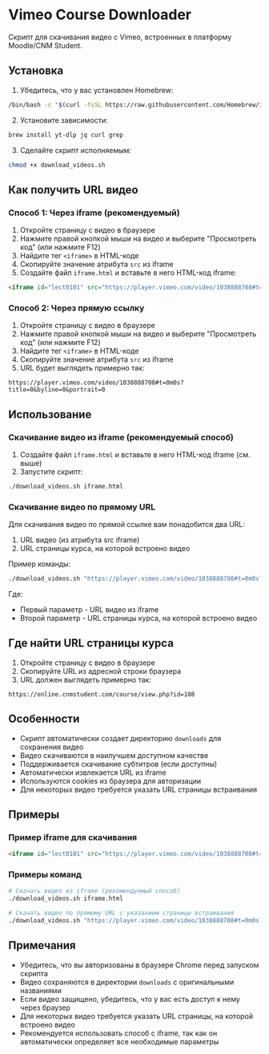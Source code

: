 # Vimeo Course Downloader

Скрипт для скачивания видео с Vimeo, встроенных в платформу Moodle/CNM Student.

## Установка

1. Убедитесь, что у вас установлен Homebrew:
```bash
/bin/bash -c "$(curl -fsSL https://raw.githubusercontent.com/Homebrew/install/HEAD/install.sh)"
```

2. Установите зависимости:
```bash
brew install yt-dlp jq curl grep
```

3. Сделайте скрипт исполняемым:
```bash
chmod +x download_videos.sh
```

## Как получить URL видео

### Способ 1: Через iframe (рекомендуемый)

1. Откройте страницу с видео в браузере
2. Нажмите правой кнопкой мыши на видео и выберите "Просмотреть код" (или нажмите F12)
3. Найдите тег `<iframe>` в HTML-коде
4. Скопируйте значение атрибута `src` из iframe
5. Создайте файл `iframe.html` и вставьте в него HTML-код iframe:
```html
<iframe id="lect0101" src="https://player.vimeo.com/video/1038888708#t=0m0s?title=0&amp;byline=0&amp;portrait=0" style="position:absolute;top:0;left:0;width:100%;height:100%;" allow="autoplay; fullscreen" allowfullscreen="" frameborder="0"></iframe>
```

### Способ 2: Через прямую ссылку

1. Откройте страницу с видео в браузере
2. Нажмите правой кнопкой мыши на видео и выберите "Просмотреть код" (или нажмите F12)
3. Найдите тег `<iframe>` в HTML-коде
4. Скопируйте значение атрибута `src` из iframe
5. URL будет выглядеть примерно так:
```
https://player.vimeo.com/video/1038888708#t=0m0s?title=0&byline=0&portrait=0
```

## Использование

### Скачивание видео из iframe (рекомендуемый способ)

1. Создайте файл `iframe.html` и вставьте в него HTML-код iframe (см. выше)
2. Запустите скрипт:
```bash
./download_videos.sh iframe.html
```

### Скачивание видео по прямому URL

Для скачивания видео по прямой ссылке вам понадобится два URL:
1. URL видео (из атрибута src iframe)
2. URL страницы курса, на которой встроено видео

Пример команды:
```bash
./download_videos.sh "https://player.vimeo.com/video/1038888708#t=0m0s?title=0&byline=0&portrait=0" "https://online.cnmstudent.com/course/view.php?id=108"
```

Где:
- Первый параметр - URL видео из iframe
- Второй параметр - URL страницы курса, на которой встроено видео

## Где найти URL страницы курса

1. Откройте страницу с видео в браузере
2. Скопируйте URL из адресной строки браузера
3. URL должен выглядеть примерно так:
```
https://online.cnmstudent.com/course/view.php?id=108
```

## Особенности

- Скрипт автоматически создает директорию `downloads` для сохранения видео
- Видео скачиваются в наилучшем доступном качестве
- Поддерживается скачивание субтитров (если доступны)
- Автоматически извлекается URL из iframe
- Используются cookies из браузера для авторизации
- Для некоторых видео требуется указать URL страницы встраивания

## Примеры

### Пример iframe для скачивания
```html
<iframe id="lect0101" src="https://player.vimeo.com/video/1038888708#t=0m0s?title=0&amp;byline=0&amp;portrait=0" style="position:absolute;top:0;left:0;width:100%;height:100%;" allow="autoplay; fullscreen" allowfullscreen="" frameborder="0"></iframe>
```

### Примеры команд
```bash
# Скачать видео из iframe (рекомендуемый способ)
./download_videos.sh iframe.html

# Скачать видео по прямому URL с указанием страницы встраивания
./download_videos.sh "https://player.vimeo.com/video/1038888708#t=0m0s?title=0&byline=0&portrait=0" "https://online.cnmstudent.com/course/view.php?id=108"
```

## Примечания

- Убедитесь, что вы авторизованы в браузере Chrome перед запуском скрипта
- Видео сохраняются в директории `downloads` с оригинальными названиями
- Если видео защищено, убедитесь, что у вас есть доступ к нему через браузер
- Для некоторых видео требуется указать URL страницы, на которой встроено видео
- Рекомендуется использовать способ с iframe, так как он автоматически определяет все необходимые параметры
